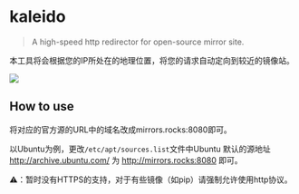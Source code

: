 # kaleido

> A high-speed http redirector for open-source mirror site.

本工具将会根据您的IP所处在的地理位置，将您的请求自动定向到较近的镜像站。

![](https://camo.githubusercontent.com/320706ea50cf1c2ebff0ea31c82fd9dcad4a3f4c/68747470733a2f2f692e763265782e636f2f513174526f30516e2e706e67)

## How to use

将对应的官方源的URL中的域名改成mirrors.rocks:8080即可。

以Ubuntu为例，更改`/etc/apt/sources.list`文件中Ubuntu 默认的源地址 <http://archive.ubuntu.com/> 为 http://mirrors.rocks:8080 即可。

⚠️：暂时没有HTTPS的支持，对于有些镜像（如pip）请强制允许使用http协议。

